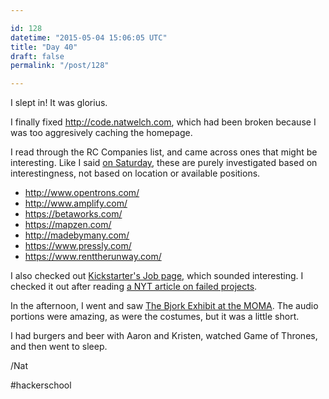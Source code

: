 ```yaml
---

id: 128
datetime: "2015-05-04 15:06:05 UTC"
title: "Day 40"
draft: false
permalink: "/post/128"

---
```


I slept in! It was glorius.

I finally fixed http://code.natwelch.com, which had been broken because I was too aggresively caching the homepage.

I read through the RC Companies list, and came across ones that might be interesting. Like I said [on Saturday](https://writing.natwelch.com/post/127), these are purely investigated based on interestingness, not based on location or available positions.

 - http://www.opentrons.com/
 - http://www.amplify.com/
 - https://betaworks.com/
 - https://mapzen.com/
 - http://madebymany.com/
 - https://www.pressly.com/
 - https://www.renttherunway.com/
 
I also checked out [Kickstarter's Job page](https://web.archive.org/web/20160415202537/https://www.kickstarter.com/jobs/software_engineer), which sounded interesting. I checked it out after reading [a NYT article on failed projects](https://web.archive.org/web/20240221184314/https://www.nytimes.com/2015/05/03/magazine/zpm-espresso-and-the-rage-of-the-jilted-crowdfunder.html).

In the afternoon, I went and saw [The Bjork Exhibit at the MOMA](https://web.archive.org/web/20231202211008/https://www.nytimes.com/2015/03/06/arts/design/review-bjork-unfurled-in-many-guises-at-moma.html). The audio portions were amazing, as were the costumes, but it was a little short.

I had burgers and beer with Aaron and Kristen, watched Game of Thrones, and then went to sleep.

/Nat

#hackerschool

